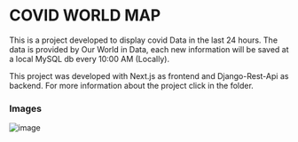# COVID WORLD MAP

This is a project developed to display covid Data in the last 24 hours. The data is provided by Our World in Data, each new information will be saved at a local MySQL db every 10:00 AM (Locally).

This project was developed with Next.js as frontend and Django-Rest-Api as backend. For more information about the project click in the folder.

### Images
![image](https://i.imgur.com/lWsLhLo.png)